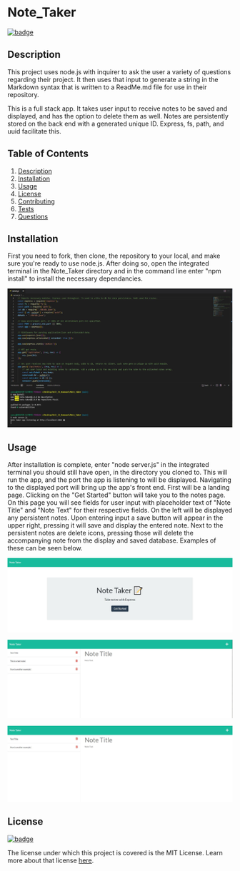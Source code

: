 # Note_Taker

[![badge](https://img.shields.io/badge/license-MIT-brightgreen)](https://choosealicense.com/licenses/mit/)

## Description

This project uses node.js with inquirer to ask the user a variety of questions regarding their project. It then uses that input to generate a string in the Markdown syntax that is written to a ReadMe.md file for use in their repository.

This is a full stack app. It takes user input to receive notes to be saved and displayed, and has the option to delete them as well. Notes are persistently stored on the back end with a generated unique ID. Express, fs, path, and uuid facilitate this.

## Table of Contents

1. [Description](#description)
2. [Installation](#installation)
3. [Usage](#usage)
4. [License](#license)
5. [Contributing](#contributing)
6. [Tests](#tests)
7. [Questions](#questions)

## Installation

First you need to fork, then clone, the repository to your local, and make sure you're ready to use node.js. After doing so, open the integrated terminal in the Note_Taker directory and in the command line enter "npm install" to install the necessary dependancies.

![Example of installation terminal input.](assets/images/Terminal_Input.JPG)

## Usage

After installation is complete, enter "node server.js" in the integrated terminal you should still have open, in the directory you cloned to. This will run the app, and the port the app is listening to will be displayed. Navigating to the displayed port will bring up the app's front end. First will be a landing page. Clicking on the "Get Started" button will take you to the notes page. On this page you will see fields for user input with placeholder text of "Note Title" and "Note Text" for their respective fields. On the left will be displayed any persistent notes. Upon entering input a save button will appear in the upper right, pressing it will save and display the entered note. Next to the persistent notes are delete icons, pressing those will delete the accompanying note from the display and saved database. Examples of these can be seen below.

![Picture of front-end landing page.](assets/images/Front_End_Initial.JPG)

![Picture of front-end note page, with example notes.](assets/images/Front_End_Added.JPG)

![Picture of front-end note page, with one of the example notes deleted.](assets/images/Front_End_Deleted.JPG)

## License

[![badge](https://img.shields.io/badge/license-MIT-brightgreen)](https://choosealicense.com/licenses/mit/)

The license under which this project is covered is the MIT License. Learn more about that license [here](https://choosealicense.com/licenses/mit/).
